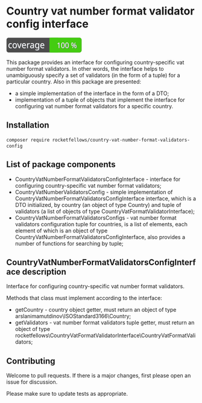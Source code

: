 # Country vat number format validator config interface

![Code Coverage Badge](./badge.svg)

This package provides an interface for configuring country-specific vat number format validators.
In other words, the interface helps to unambiguously specify a set of validators (in the form of a tuple) for a particular country.
Also in this package are presented:
- a simple implementation of the interface in the form of a DTO;
- implementation of a tuple of objects that implement the interface for configuring vat number format validators for a specific country.

## Installation

```shell
composer require rocketfellows/country-vat-number-format-validators-config
```

## List of package components

- CountryVatNumberFormatValidatorsConfigInterface - interface for configuring country-specific vat number format validators;
- CountryVatNumberValidatorsConfig - simple implementation of CountryVatNumberFormatValidatorsConfigInterface interface, which is a DTO initialized, by country (an object of type Country) and tuple of validators (a list of objects of type CountryVatFormatValidatorInterface);
- CountryVatNumberFormatValidatorsConfigs - vat number format validators configuration tuple for countries, is a list of elements, each element of which is an object of type CountryVatNumberFormatValidatorsConfigInterface, also provides a number of functions for searching by tuple;

## CountryVatNumberFormatValidatorsConfigInterface description

Interface for configuring country-specific vat number format validators.

Methods that class must implement according to the interface:
- getCountry - country object getter, must return an object of type arslanimamutdinov\ISOStandard3166\Country;
- getValidators - vat number format validators tuple getter, must return an object of type rocketfellows\CountryVatFormatValidatorInterface\CountryVatFormatValidators;

## Contributing

Welcome to pull requests. If there is a major changes, first please open an issue for discussion.

Please make sure to update tests as appropriate.

